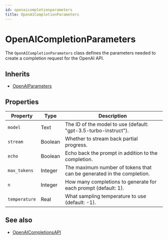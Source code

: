 ```yaml
---
id: openaicompletionparameters
title: OpenAICompletionParameters
---
```


# OpenAICompletionParameters

The `OpenAICompletionParameters` class defines the parameters needed to create a completion request for the OpenAI API.

## Inherits

- [OpenAIParameters](OpenAIParameters.md)

## Properties

| Property        | Type   | Description                                                          |
|-----------------|--------|----------------------------------------------------------------------|
| `model`           | Text   | The ID of the model to use (default: "gpt-3.5-turbo-instruct").     |
| `stream`          | Boolean| Whether to stream back partial progress.                             |
| `echo`            | Boolean| Echo back the prompt in addition to the completion.                  |
| `max_tokens`      | Integer| The maximum number of tokens that can be generated in the completion.|
| `n`               | Integer| How many completions to generate for each prompt (default: 1).      |
| `temperature`     | Real   | What sampling temperature to use (default: -1).                     |

## See also

- [OpenAICompletionsAPI](OpenAICompletionsAPI.md)
